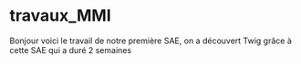 # travaux_MMI
Bonjour voici le travail de notre première SAE, on a découvert Twig grâce à cette SAE qui a duré 2 semaines
